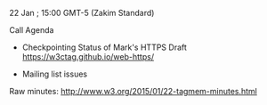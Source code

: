 22 Jan ; 15:00 GMT-5 (Zakim Standard)

Call Agenda

* Checkpointing Status of Mark's HTTPS Draft  
  https://w3ctag.github.io/web-https/

* Mailing list issues

Raw minutes: http://www.w3.org/2015/01/22-tagmem-minutes.html
